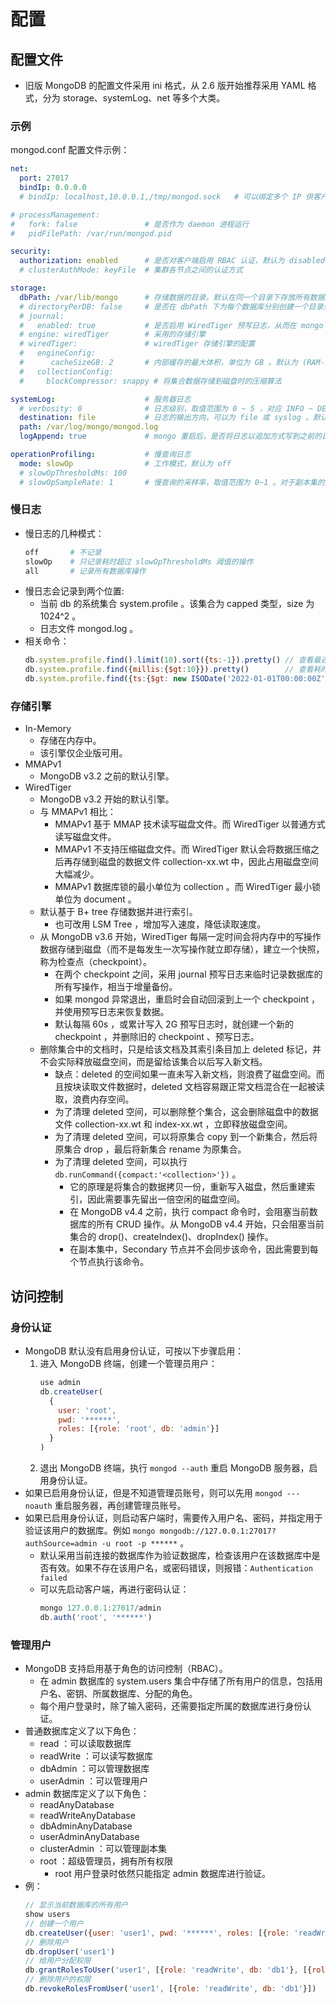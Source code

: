# 配置

## 配置文件

- 旧版 MongoDB 的配置文件采用 ini 格式，从 2.6 版开始推荐采用 YAML 格式，分为 storage、systemLog、net 等多个大类。

### 示例

mongod.conf 配置文件示例：
```yml
net:
  port: 27017
  bindIp: 0.0.0.0
  # bindIp: localhost,10.0.0.1,/tmp/mongod.sock   # 可以绑定多个 IP 供客户端访问

# processManagement:
#   fork: false               # 是否作为 daemon 进程运行
#   pidFilePath: /var/run/mongod.pid

security:
  authorization: enabled      # 是否对客户端启用 RBAC 认证，默认为 disabled
  # clusterAuthMode: keyFile  # 集群各节点之间的认证方式

storage:
  dbPath: /var/lib/mongo      # 存储数据的目录。默认在同一个目录下存放所有数据库的各个集合的数据文件 collection-xx.wt 和 index-xx.wt
  # directoryPerDB: false     # 是否在 dbPath 下为每个数据库分别创建一个目录来存放数据文件。在 MongoDB 首次运行之后，不方便修改该配置参数
  # journal:
  #   enabled: true           # 是否启用 WiredTiger 预写日志，从而在 mongo 异常重启时自动恢复数据文件，默认为 true
  # engine: wiredTiger        # 采用的存储引擎
  # wiredTiger:               # wiredTiger 存储引擎的配置
  #   engineConfig:
  #      cacheSizeGB: 2       # 内部缓存的最大体积，单位为 GB 。默认为 (RAM-1GB)*50% ，至少为 0.25GB
  #   collectionConfig:
  #     blockCompressor: snappy # 将集合数据存储到磁盘时的压缩算法

systemLog:                    # 服务器日志
  # verbosity: 0              # 日志级别，取值范围为 0 ~ 5 ，对应 INFO ~ DEBUG
  destination: file           # 日志的输出方向，可以为 file 或 syslog 。默认输出到 stdout
  path: /var/log/mongo/mongod.log
  logAppend: true             # mongo 重启后，是否将日志以追加方式写到之前的日志文件。默认为 false ，会备份之前你的日志文件，并创建新的日志文件

operationProfiling:           # 慢查询日志
  mode: slowOp                # 工作模式，默认为 off
  # slowOpThresholdMs: 100
  # slowOpSampleRate: 1       # 慢查询的采样率，取值范围为 0~1 。对于副本集的从节点，采样率总是 1
```

### 慢日志

- 慢日志的几种模式：
  ```sh
  off       # 不记录
  slowOp    # 只记录耗时超过 slowOpThresholdMs 阈值的操作
  all       # 记录所有数据库操作
  ```
- 慢日志会记录到两个位置:
  - 当前 db 的系统集合 system.profile 。该集合为 capped 类型，size 为 1024^2 。
  - 日志文件 mongod.log 。
- 相关命令：
  ```js
  db.system.profile.find().limit(10).sort({ts:-1}).pretty() // 查看最近的 10 个慢查询
  db.system.profile.find({millis:{$gt:10}}).pretty()        // 查看耗时超过 10 毫秒的慢查询
  db.system.profile.find({ts:{$gt: new ISODate('2022-01-01T00:00:00Z'), $lt: new ISODate('2022-01-02T00:00:00Z')}}).pretty()  // 查看指定时间范围的慢查询
  ```

### 存储引擎

- In-Memory
  - 存储在内存中。
  - 该引擎仅企业版可用。
- MMAPv1
  - MongoDB v3.2 之前的默认引擎。
- WiredTiger
  - MongoDB v3.2 开始的默认引擎。
  - 与 MMAPv1 相比：
    - MMAPv1 基于 MMAP 技术读写磁盘文件。而 WiredTiger 以普通方式读写磁盘文件。
    - MMAPv1 不支持压缩磁盘文件。而 WiredTiger 默认会将数据压缩之后再存储到磁盘的数据文件 collection-xx.wt 中，因此占用磁盘空间大幅减少。
    - MMAPv1 数据库锁的最小单位为 collection 。而 WiredTiger 最小锁单位为 document 。
  - 默认基于 B+ tree 存储数据并进行索引。
    - 也可改用 LSM Tree ，增加写入速度，降低读取速度。
  - 从 MongoDB v3.6 开始，WiredTiger 每隔一定时间会将内存中的写操作数据存储到磁盘（而不是每发生一次写操作就立即存储），建立一个快照，称为检查点（checkpoint）。
    - 在两个 checkpoint 之间，采用 journal 预写日志来临时记录数据库的所有写操作，相当于增量备份。
    - 如果 mongod 异常退出，重启时会自动回滚到上一个 checkpoint ，并使用预写日志来恢复数据。
    - 默认每隔 60s ，或累计写入 2G 预写日志时，就创建一个新的 checkpoint ，并删除旧的 checkpoint 、预写日志。
  - 删除集合中的文档时，只是给该文档及其索引条目加上 deleted 标记，并不会实际释放磁盘空间，而是留给该集合以后写入新文档。
    - 缺点：deleted 的空间如果一直未写入新文档，则浪费了磁盘空间。而且按块读取文件数据时，deleted 文档容易跟正常文档混合在一起被读取，浪费内存空间。
    - 为了清理 deleted 空间，可以删除整个集合，这会删除磁盘中的数据文件 collection-xx.wt 和 index-xx.wt ，立即释放磁盘空间。
    - 为了清理 deleted 空间，可以将原集合 copy 到一个新集合，然后将原集合 drop ，最后将新集合 rename 为原集合。
    - 为了清理 deleted 空间，可以执行 `db.runCommand({compact:'<collection>'})` 。
      - 它的原理是将集合的数据拷贝一份，重新写入磁盘，然后重建索引，因此需要事先留出一倍空闲的磁盘空间。
      - 在 MongoDB v4.4 之前，执行 compact 命令时，会阻塞当前数据库的所有 CRUD 操作。从 MongoDB v4.4 开始，只会阻塞当前集合的 drop()、createIndex()、dropIndex() 操作。
      - 在副本集中，Secondary 节点并不会同步该命令，因此需要到每个节点执行该命令。

## 访问控制

### 身份认证

- MongoDB 默认没有启用身份认证，可按以下步骤启用：
  1. 进入 MongoDB 终端，创建一个管理员用户：
      ```js
      use admin
      db.createUser(
        {
          user: 'root',
          pwd: '******',
          roles: [{role: 'root', db: 'admin'}]
        }
      )
      ```
  2. 退出 MongoDB 终端，执行 `mongod --auth` 重启 MongoDB 服务器，启用身份认证。
- 如果已启用身份认证，但是不知道管理员账号，则可以先用 `mongod ---noauth` 重启服务器，再创建管理员账号。
- 如果已启用身份认证，则启动客户端时，需要传入用户名、密码，并指定用于验证该用户的数据库。例如 `mongo mongodb://127.0.0.1:27017?authSource=admin -u root -p ******` 。
  - 默认采用当前连接的数据库作为验证数据库，检查该用户在该数据库中是否有效。如果不存在该用户名，或密码错误，则报错：`Authentication failed`
  - 可以先启动客户端，再进行密码认证：
    ```js
    mongo 127.0.0.1:27017/admin
    db.auth('root', '******')
    ```

### 管理用户

- MongoDB 支持启用基于角色的访问控制（RBAC）。
  - 在 admin 数据库的 system.users 集合中存储了所有用户的信息，包括用户名、密钥、所属数据库、分配的角色。
  - 每个用户登录时，除了输入密码，还需要指定所属的数据库进行身份认证。
- 普通数据库定义了以下角色：
  - read ：可以读取数据库
  - readWrite ：可以读写数据库
  - dbAdmin ：可以管理数据库
  - userAdmin ：可以管理用户
- admin 数据库定义了以下角色：
  - readAnyDatabase
  - readWriteAnyDatabase
  - dbAdminAnyDatabase
  - userAdminAnyDatabase
  - clusterAdmin ：可以管理副本集
  - root ：超级管理员，拥有所有权限
    - root 用户登录时依然只能指定 admin 数据库进行验证。
- 例：
  ```js
  // 显示当前数据库的所有用户
  show users
  // 创建一个用户
  db.createUser({user: 'user1', pwd: '******', roles: [{role: 'readWrite', db: 'db1'}]})
  // 删除用户
  db.dropUser('user1')
  // 给用户分配权限
  db.grantRolesToUser('user1', [{role: 'readWrite', db: 'db1'}, [{role: 'read', db: 'db2'}])
  // 删除用户的权限
  db.revokeRolesFromUser('user1', [{role: 'readWrite', db: 'db1'}])
  ```

